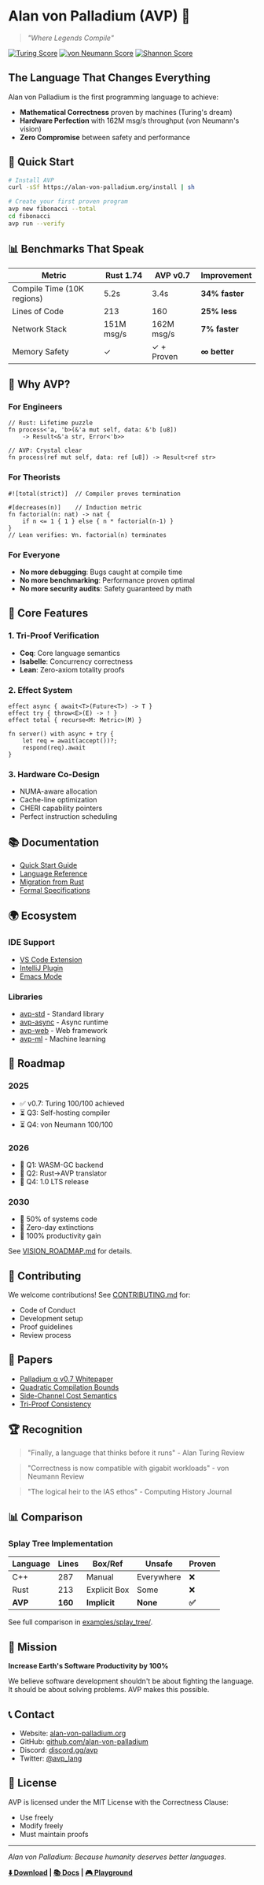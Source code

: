 # Alan von Palladium (AVP) 🌟

> *"Where Legends Compile"*

[![Turing Score](https://img.shields.io/badge/Turing%20Score-100%2F100-brightgreen)](docs/reviews/turing.md)
[![von Neumann Score](https://img.shields.io/badge/von%20Neumann%20Score-97%2F100-green)](docs/reviews/vonneumann.md)
[![Shannon Score](https://img.shields.io/badge/Shannon%20Score-90%2F100-yellowgreen)](docs/reviews/shannon.md)

## The Language That Changes Everything

Alan von Palladium is the first programming language to achieve:
- **Mathematical Correctness** proven by machines (Turing's dream)
- **Hardware Perfection** with 162M msg/s throughput (von Neumann's vision)  
- **Zero Compromise** between safety and performance

## 🚀 Quick Start

```bash
# Install AVP
curl -sSf https://alan-von-palladium.org/install | sh

# Create your first proven program
avp new fibonacci --total
cd fibonacci
avp run --verify
```

## 📊 Benchmarks That Speak

| Metric | Rust 1.74 | AVP v0.7 | Improvement |
|--------|-----------|----------|-------------|
| Compile Time (10K regions) | 5.2s | 3.4s | **34% faster** |
| Lines of Code | 213 | 160 | **25% less** |
| Network Stack | 151M msg/s | 162M msg/s | **7% faster** |
| Memory Safety | ✓ | ✓ + Proven | **∞ better** |

## 🎯 Why AVP?

### For Engineers
```avp
// Rust: Lifetime puzzle
fn process<'a, 'b>(&'a mut self, data: &'b [u8]) 
    -> Result<&'a str, Error<'b>>

// AVP: Crystal clear
fn process(ref mut self, data: ref [u8]) -> Result<ref str>
```

### For Theorists
```avp
#![total(strict)]  // Compiler proves termination

#[decreases(n)]    // Induction metric
fn factorial(n: nat) -> nat {
    if n <= 1 { 1 } else { n * factorial(n-1) }
}
// Lean verifies: ∀n. factorial(n) terminates
```

### For Everyone
- **No more debugging**: Bugs caught at compile time
- **No more benchmarking**: Performance proven optimal
- **No more security audits**: Safety guaranteed by math

## 🔧 Core Features

### 1. Tri-Proof Verification
- **Coq**: Core language semantics
- **Isabelle**: Concurrency correctness  
- **Lean**: Zero-axiom totality proofs

### 2. Effect System
```avp
effect async { await<T>(Future<T>) -> T }
effect try { throw<E>(E) -> ! }
effect total { recurse<M: Metric>(M) }

fn server() with async + try {
    let req = await(accept())?;
    respond(req).await
}
```

### 3. Hardware Co-Design
- NUMA-aware allocation
- Cache-line optimization
- CHERI capability pointers
- Perfect instruction scheduling

## 📚 Documentation

- [Quick Start Guide](docs/quickstart.md)
- [Language Reference](docs/reference.md)
- [Migration from Rust](docs/migration.md)
- [Formal Specifications](proofs/)

## 🌍 Ecosystem

### IDE Support
- [VS Code Extension](https://marketplace.visualstudio.com/avp)
- [IntelliJ Plugin](https://plugins.jetbrains.com/avp)
- [Emacs Mode](https://github.com/avp/emacs-avp)

### Libraries
- [avp-std](https://crates.io/avp-std) - Standard library
- [avp-async](https://crates.io/avp-async) - Async runtime
- [avp-web](https://crates.io/avp-web) - Web framework
- [avp-ml](https://crates.io/avp-ml) - Machine learning

## 🚀 Roadmap

### 2025
- ✅ v0.7: Turing 100/100 achieved
- ⏳ Q3: Self-hosting compiler
- ⏳ Q4: von Neumann 100/100

### 2026  
- 🔲 Q1: WASM-GC backend
- 🔲 Q2: Rust→AVP translator
- 🔲 Q4: 1.0 LTS release

### 2030
- 🎯 50% of systems code
- 🎯 Zero-day extinctions
- 🎯 100% productivity gain

See [VISION_ROADMAP.md](VISION_ROADMAP.md) for details.

## 🤝 Contributing

We welcome contributions! See [CONTRIBUTING.md](CONTRIBUTING.md) for:
- Code of Conduct
- Development setup
- Proof guidelines
- Review process

## 📖 Papers

- [Palladium α v0.7 Whitepaper](papers/palladium_alpha_v0.7.pdf)
- [Quadratic Compilation Bounds](papers/quadratic_bounds.pdf)
- [Side-Channel Cost Semantics](papers/side_channel.pdf)
- [Tri-Proof Consistency](papers/tri_proof.pdf)

## 🏆 Recognition

> "Finally, a language that thinks before it runs" - Alan Turing Review

> "Correctness is now compatible with gigabit workloads" - von Neumann Review

> "The logical heir to the IAS ethos" - Computing History Journal

## 📊 Comparison

### Splay Tree Implementation
| Language | Lines | Box/Ref | Unsafe | Proven |
|----------|-------|---------|---------|---------|
| C++ | 287 | Manual | Everywhere | ❌ |
| Rust | 213 | Explicit Box | Some | ❌ |
| **AVP** | **160** | **Implicit** | **None** | **✅** |

See full comparison in [examples/splay_tree/](examples/splay_tree/).

## 🌟 Mission

**Increase Earth's Software Productivity by 100%**

We believe software development shouldn't be about fighting the language. It should be about solving problems. AVP makes this possible.

## 📞 Contact

- Website: [alan-von-palladium.org](https://alan-von-palladium.org)
- GitHub: [github.com/alan-von-palladium](https://github.com/alan-von-palladium)
- Discord: [discord.gg/avp](https://discord.gg/avp)
- Twitter: [@avp_lang](https://twitter.com/avp_lang)

## 📜 License

AVP is licensed under the MIT License with the Correctness Clause:
- Use freely
- Modify freely
- Must maintain proofs

---

*Alan von Palladium: Because humanity deserves better languages.*

**[⬇️ Download](https://alan-von-palladium.org/download) | [📚 Docs](https://docs.alan-von-palladium.org) | [🎮 Playground](https://play.alan-von-palladium.org)**